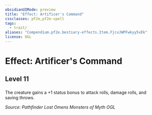 ```yaml
---
obsidianUIMode: preview
title: "Effect: Artificer's Command"
cssclasses: pf2e,pf2e-spell
tags:
  - trait/
aliases: "Compendium.pf2e.bestiary-effects.Item.FjcvJWPFwkyy5vEk"
license: OGL
---
```

# Effect: Artificer's Command
## Level 11
### 






The creature gains a +1 status bonus to attack rolls, damage rolls, and saving throws.

*Source: Pathfinder Lost Omens Monsters of Myth*
*OGL*